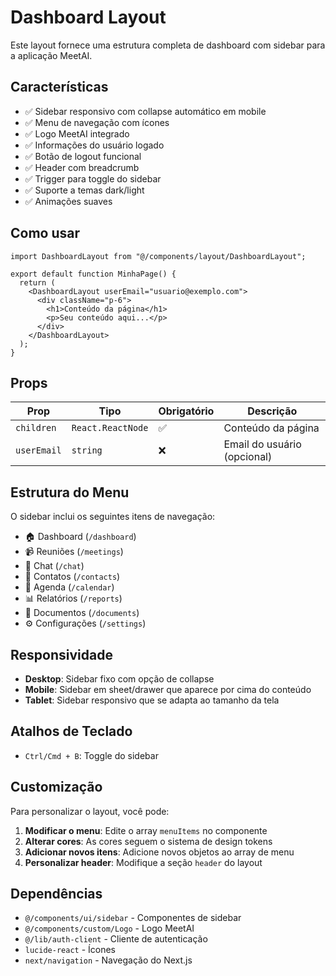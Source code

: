 # Dashboard Layout

Este layout fornece uma estrutura completa de dashboard com sidebar para a aplicação MeetAI.

## Características

- ✅ Sidebar responsivo com collapse automático em mobile
- ✅ Menu de navegação com ícones
- ✅ Logo MeetAI integrado
- ✅ Informações do usuário logado
- ✅ Botão de logout funcional
- ✅ Header com breadcrumb
- ✅ Trigger para toggle do sidebar
- ✅ Suporte a temas dark/light
- ✅ Animações suaves

## Como usar

```tsx
import DashboardLayout from "@/components/layout/DashboardLayout";

export default function MinhaPage() {
  return (
    <DashboardLayout userEmail="usuario@exemplo.com">
      <div className="p-6">
        <h1>Conteúdo da página</h1>
        <p>Seu conteúdo aqui...</p>
      </div>
    </DashboardLayout>
  );
}
```

## Props

| Prop        | Tipo              | Obrigatório | Descrição                   |
| ----------- | ----------------- | ----------- | --------------------------- |
| `children`  | `React.ReactNode` | ✅          | Conteúdo da página          |
| `userEmail` | `string`          | ❌          | Email do usuário (opcional) |

## Estrutura do Menu

O sidebar inclui os seguintes itens de navegação:

- 🏠 Dashboard (`/dashboard`)
- 📹 Reuniões (`/meetings`)
- 💬 Chat (`/chat`)
- 👥 Contatos (`/contacts`)
- 📅 Agenda (`/calendar`)
- 📊 Relatórios (`/reports`)
- 📄 Documentos (`/documents`)
- ⚙️ Configurações (`/settings`)

## Responsividade

- **Desktop**: Sidebar fixo com opção de collapse
- **Mobile**: Sidebar em sheet/drawer que aparece por cima do conteúdo
- **Tablet**: Sidebar responsivo que se adapta ao tamanho da tela

## Atalhos de Teclado

- `Ctrl/Cmd + B`: Toggle do sidebar

## Customização

Para personalizar o layout, você pode:

1. **Modificar o menu**: Edite o array `menuItems` no componente
2. **Alterar cores**: As cores seguem o sistema de design tokens
3. **Adicionar novos itens**: Adicione novos objetos ao array de menu
4. **Personalizar header**: Modifique a seção `header` do layout

## Dependências

- `@/components/ui/sidebar` - Componentes de sidebar
- `@/components/custom/Logo` - Logo MeetAI
- `@/lib/auth-client` - Cliente de autenticação
- `lucide-react` - Ícones
- `next/navigation` - Navegação do Next.js
